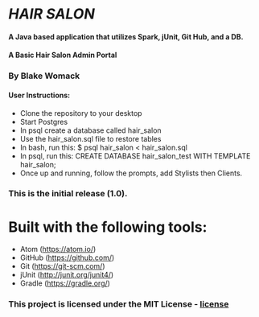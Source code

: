 # _HAIR SALON_

#### A Java based application that utilizes Spark, jUnit, Git Hub, and a DB.
#### A Basic Hair Salon Admin Portal

### By Blake Womack

#### User Instructions:

* Clone the repository to your desktop
* Start Postgres
* In psql create a database called hair_salon
* Use the hair_salon.sql file to restore tables
* In bash, run this: $ psql hair_salon < hair_salon.sql
* In psql, run this: CREATE DATABASE hair_salon_test WITH TEMPLATE hair_salon;
* Once up and running, follow the prompts, add Stylists then Clients.

### This is the initial release (1.0).

# Built with the following tools:

* Atom (https://atom.io/)
* GitHub (https://github.com/)
* Git (https://git-scm.com/)
* jUnit (http://junit.org/junit4/)
* Gradle (https://gradle.org/)

### This project is licensed under the MIT License - [license]

[license]: https://opensource.org/licenses/MIT
